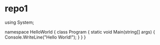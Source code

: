 # repo1
using System;

namespace HelloWorld
{
    class Program
    {
        static void Main(string[] args)
        {
            Console.WriteLine("Hello World!");
        }
    }
}

